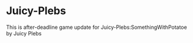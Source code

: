 # Juicy-Plebs
This is after-deadline game update for Juicy-Plebs:SomethingWithPotatoe by Juicy Plebs 
